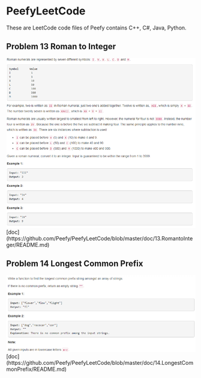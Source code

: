 # PeefyLeetCode

These are LeetCode code files of Peefy contains C++, C#, Java, Python.

## Problem 13 Roman to Integer

<img src="https://github.com/Peefy/PeefyLeetCode/blob/master/doc/13.RomantoInteger/problem.png"/>
[doc](https://github.com/Peefy/PeefyLeetCode/blob/master/doc/13.RomantoInteger/README.md)

## Problem 14 Longest Common Prefix

<img src="https://github.com/Peefy/PeefyLeetCode/blob/master/doc/14.LongestCommonPrefix/problem.png"/>
[doc](https://github.com/Peefy/PeefyLeetCode/blob/master/doc/14.LongestCommonPrefix/README.md)
